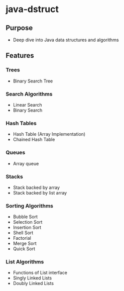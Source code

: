 # java-dstruct

## Purpose
- Deep dive into Java data structures and algorithms

## Features

### Trees
- Binary Search Tree

### Search Algorithms
- Linear Search
- Binary Search

### Hash Tables
- Hash Table (Array Implementation)
- Chained Hash Table

### Queues
- Array queue

### Stacks
- Stack backed by array
- Stack backed by list array

### Sorting Algorithms
- Bubble Sort
- Selection Sort
- Insertion Sort
- Shell Sort
- Factorial
- Merge Sort
- Quick Sort

### List Algorithms
- Functions of List interface
- Singly Linked Lists
- Doubly Linked Lists

